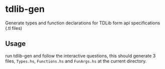 # tdlib-gen

Generate types and function declarations for TDLib form api specifications (.tl files)

## Usage

run tdlib-gen and follow the interactive questions, this should generate 3 files, `Types.hs`, `Functions.hs` and `FunArgs.hs` at the current directory.
